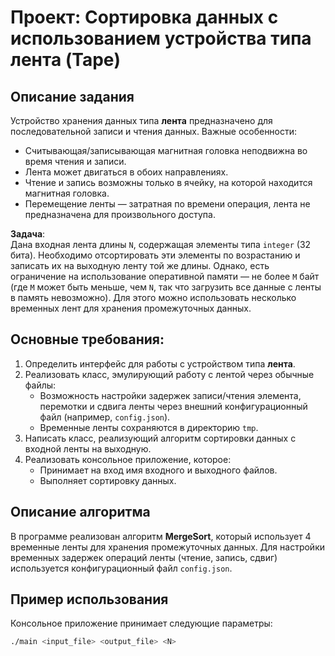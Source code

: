 # Проект: Сортировка данных с использованием устройства типа лента (Tape)

## Описание задания

Устройство хранения данных типа **лента** предназначено для последовательной записи и чтения данных. Важные особенности:

- Считывающая/записывающая магнитная головка неподвижна во время чтения и записи.
- Лента может двигаться в обоих направлениях.
- Чтение и запись возможны только в ячейку, на которой находится магнитная головка.
- Перемещение ленты — затратная по времени операция, лента не предназначена для произвольного доступа.

**Задача**:  
Дана входная лента длины `N`, содержащая элементы типа `integer` (32 бита). Необходимо отсортировать эти элементы по возрастанию и записать их на выходную ленту той же длины. Однако, есть ограничение на использование оперативной памяти — не более `M` байт (где `M` может быть меньше, чем `N`, так что загрузить все данные с ленты в память невозможно). Для этого можно использовать несколько временных лент для хранения промежуточных данных.

## Основные требования:

1. Определить интерфейс для работы с устройством типа **лента**.
2. Реализовать класс, эмулирующий работу с лентой через обычные файлы:
   - Возможность настройки задержек записи/чтения элемента, перемотки и сдвига ленты через внешний конфигурационный файл (например, `config.json`).
   - Временные ленты сохраняются в директорию `tmp`.
3. Написать класс, реализующий алгоритм сортировки данных с входной ленты на выходную.
4. Реализовать консольное приложение, которое:
   - Принимает на вход имя входного и выходного файлов.
   - Выполняет сортировку данных.

## Описание алгоритма

В программе реализован алгоритм **MergeSort**, который использует 4 временные ленты для хранения промежуточных данных. Для настройки временных задержек операций ленты (чтение, запись, сдвиг) используется конфигурационный файл `config.json`.

## Пример использования

Консольное приложение принимает следующие параметры:

```bash
./main <input_file> <output_file> <N>
